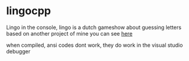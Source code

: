 # lingocpp

Lingo in the console, lingo is a dutch gameshow about guessing letters  
based on another project of mine you can see [here](https://github.com/boi-one/ConsoleLingo)

when compiled, ansi codes dont work, they do work in the visual studio debugger
